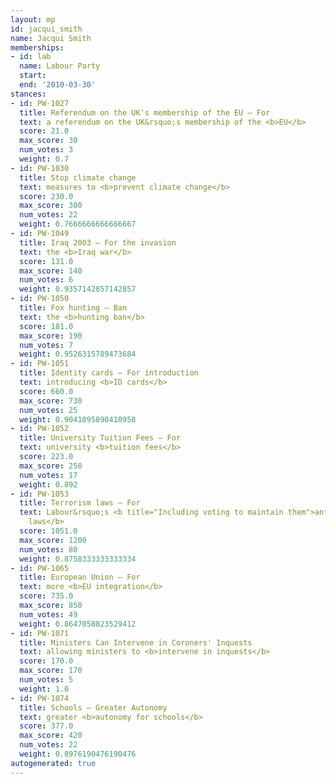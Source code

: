 ```yaml
---
layout: mp
id: jacqui_smith
name: Jacqui Smith
memberships:
- id: lab
  name: Labour Party
  start: 
  end: '2010-03-30'
stances:
- id: PW-1027
  title: Referendum on the UK's membership of the EU — For
  text: a referendum on the UK&rsquo;s membership of the <b>EU</b>
  score: 21.0
  max_score: 30
  num_votes: 3
  weight: 0.7
- id: PW-1030
  title: Stop climate change
  text: measures to <b>prevent climate change</b>
  score: 230.0
  max_score: 300
  num_votes: 22
  weight: 0.7666666666666667
- id: PW-1049
  title: Iraq 2003 — For the invasion
  text: the <b>Iraq war</b>
  score: 131.0
  max_score: 140
  num_votes: 6
  weight: 0.9357142857142857
- id: PW-1050
  title: Fox hunting — Ban
  text: the <b>hunting ban</b>
  score: 181.0
  max_score: 190
  num_votes: 7
  weight: 0.9526315789473684
- id: PW-1051
  title: Identity cards — For introduction
  text: introducing <b>ID cards</b>
  score: 660.0
  max_score: 730
  num_votes: 25
  weight: 0.9041095890410958
- id: PW-1052
  title: University Tuition Fees — For
  text: university <b>tuition fees</b>
  score: 223.0
  max_score: 250
  num_votes: 17
  weight: 0.892
- id: PW-1053
  title: Terrorism laws — For
  text: Labour&rsquo;s <b title="Including voting to maintain them">anti-terrorism
    laws</b>
  score: 1051.0
  max_score: 1200
  num_votes: 80
  weight: 0.8758333333333334
- id: PW-1065
  title: European Union — For
  text: more <b>EU integration</b>
  score: 735.0
  max_score: 850
  num_votes: 49
  weight: 0.8647058823529412
- id: PW-1071
  title: Ministers Can Intervene in Coroners' Inquests
  text: allowing ministers to <b>intervene in inquests</b>
  score: 170.0
  max_score: 170
  num_votes: 5
  weight: 1.0
- id: PW-1074
  title: Schools — Greater Autonomy
  text: greater <b>autonomy for schools</b>
  score: 377.0
  max_score: 420
  num_votes: 22
  weight: 0.8976190476190476
autogenerated: true
---
```

